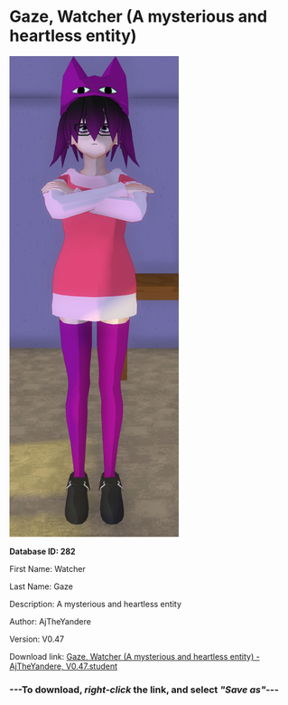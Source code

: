 # Gaze, Watcher (A mysterious and heartless entity)

<img src="https://raw.githubusercontent.com/Arbiter1223/Daigaku-Gurashi-Custom-Students/master/Students/Files/Gaze%2C%20Watcher%20(A%20mysterious%20and%20heartless%20entity).png" title="Gaze, Watcher (A mysterious and heartless entity) - AjTheYandere, V0.47">

**Database ID: 282**

First Name: Watcher

Last Name: Gaze

Description: A mysterious and heartless entity

Author: AjTheYandere

Version: V0.47

Download link: <a href="https://raw.githubusercontent.com/Arbiter1223/Daigaku-Gurashi-Custom-Students/master/Students/Files/Gaze%2C%20Watcher%20(A%20mysterious%20and%20heartless%20entity)%20-%20AjTheYandere%2C%20V0.47.student">Gaze, Watcher (A mysterious and heartless entity) - AjTheYandere, V0.47.student</a>

### ---**To download, _right-click_ the link, and select _"Save as"_**---
